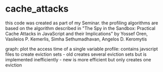 # cache_attacks

this code was created as part of my Seminar.
the profiling algorithms are based on the algorithm described in
"The Spy in the Sandbox: Practical Cache Attacks in JavaScript and their Implications"
by Yossef Oren, Vasileios P. Kemerlis, Simha Sethumadhavan, Angelos D. Keromytis

graph:      plot the access time of a single variable
profile:    contains javscript files to create eviction sets
            - old creates several eviction sets but is implemented inefficiently
            - new is more efficient but only creates one eviction